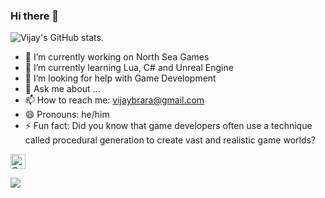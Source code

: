 ### Hi there 👋

![Vijay's GitHub stats](https://github-readme-stats.vercel.app/api?username=TargetZero1&show_icons=true&hide=contribs,prs&cache_seconds=86400&theme=vue-dark).


- 🔭 I’m currently working on North Sea Games
- 🌱 I’m currently learning Lua, C# and Unreal Engine
- 🤔 I’m looking for help with Game Development
- 💬 Ask me about ...
- 📫 How to reach me: vijaybrara@gmail.com
- 😄 Pronouns: he/him
- ⚡ Fun fact: Did you know that game developers often use a technique called procedural generation to create vast and realistic game worlds?


<a href="https://www.linkedin.com/in/vijaybrara-79280b257/" rel="nofollow">
        <img src="https://github.com/tbakerx/tbakerx/raw/main/assets/linkedin-green.png" alt="Connect on Linkedin" width="24" height="24" style="max-width: 100%;">
    </a>
    
[![](https://visitcount.itsvg.in/api?id=TargetZero1&label=Profile%20Views&color=3&icon=1&pretty=true)](https://visitcount.itsvg.in)
